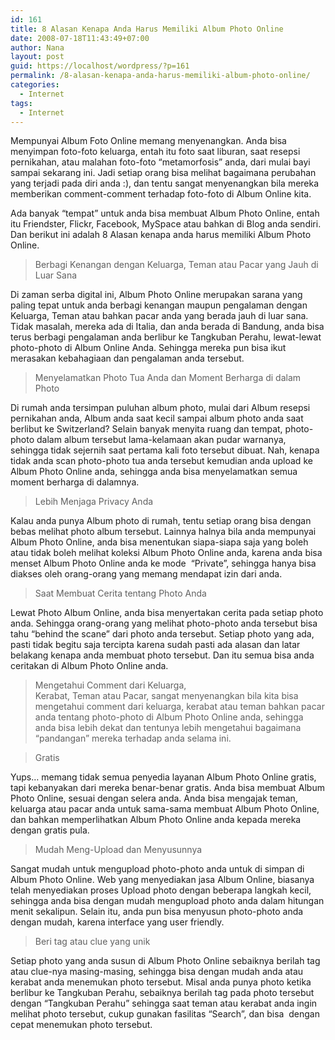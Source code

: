 ```yaml
---
id: 161
title: 8 Alasan Kenapa Anda Harus Memiliki Album Photo Online
date: 2008-07-18T11:43:49+07:00
author: Nana
layout: post
guid: https://localhost/wordpress/?p=161
permalink: /8-alasan-kenapa-anda-harus-memiliki-album-photo-online/
categories:
  - Internet
tags:
  - Internet
---
```

Mempunyai Album Foto Online memang menyenangkan. Anda bisa menyimpan foto-foto keluarga, entah itu foto saat liburan, saat resepsi pernikahan, atau malahan foto-foto “metamorfosis” anda, dari mulai bayi sampai sekarang ini. Jadi setiap orang bisa melihat bagaimana perubahan yang terjadi pada diri anda :), dan tentu sangat menyenangkan bila mereka memberikan comment-comment terhadap foto-foto di Album Online kita.

Ada banyak “tempat” untuk anda bisa membuat Album Photo Online, entah itu Friendster, Flickr, Facebook, MySpace atau bahkan di Blog anda sendiri. Dan berikut ini adalah 8 Alasan kenapa anda harus memiliki Album Photo Online.

> Berbagi Kenangan dengan Keluarga, Teman atau Pacar yang Jauh di Luar Sana

Di zaman serba digital ini, Album Photo Online merupakan sarana yang paling tepat untuk anda berbagi kenangan maupun pengalaman dengan Keluarga, Teman atau bahkan pacar anda yang berada jauh di luar sana. Tidak masalah, mereka ada di Italia, dan anda berada di Bandung, anda bisa terus berbagi pengalaman anda berlibur ke Tangkuban Perahu, lewat-lewat photo-photo di Album Online Anda. Sehingga mereka pun bisa ikut merasakan kebahagiaan dan pengalaman anda tersebut.

> Menyelamatkan Photo Tua Anda dan Moment Berharga di dalam Photo

Di rumah anda tersimpan puluhan album photo, mulai dari Album resepsi pernikahan anda, Album anda saat kecil sampai album photo anda saat berlibut ke Switzerland? Selain banyak menyita ruang dan tempat, photo-photo dalam album tersebut lama-kelamaan akan pudar warnanya, sehingga tidak sejernih saat pertama kali foto tersebut dibuat. Nah, kenapa tidak anda scan photo-photo tua anda tersebut kemudian anda upload ke Album Photo Online anda, sehingga anda bisa menyelamatkan semua moment berharga di dalamnya.

> Lebih Menjaga Privacy Anda

Kalau anda punya Album photo di rumah, tentu setiap orang bisa dengan bebas melihat photo album tersebut. Lainnya halnya bila anda mempunyai Album Photo Online, anda bisa menentukan siapa-siapa saja yang boleh atau tidak boleh melihat koleksi Album Photo Online anda, karena anda bisa menset Album Photo Online anda ke mode  “Private”, sehingga hanya bisa diakses oleh orang-orang yang memang mendapat izin dari anda.

> Saat Membuat Cerita tentang Photo Anda

Lewat Photo Album Online, anda bisa menyertakan cerita pada setiap photo anda. Sehingga orang-orang yang melihat photo-photo anda tersebut bisa tahu “behind the scane” dari photo anda tersebut. Setiap photo yang ada,  
pasti tidak begitu saja tercipta karena sudah pasti ada alasan dan latar belakang kenapa anda membuat photo tersebut. Dan itu semua bisa anda ceritakan di Album Photo Online anda.

> Mengetahui Comment dari Keluarga,  
Kerabat, Teman atau Pacar, sangat menyenangkan bila kita bisa mengetahui comment dari keluarga, kerabat atau teman bahkan pacar anda tentang photo-photo di Album Photo Online anda, sehingga anda bisa lebih dekat dan tentunya lebih mengetahui bagaimana “pandangan” mereka terhadap anda selama ini.

> Gratis

Yups… memang tidak semua penyedia layanan Album Photo Online gratis, tapi kebanyakan dari mereka benar-benar gratis. Anda bisa membuat Album Photo Online, sesuai dengan selera anda. Anda bisa mengajak teman,  
keluarga atau pacar anda untuk sama-sama membuat Album Photo Online, dan bahkan memperlihatkan Album Photo Online anda kepada mereka dengan gratis pula.

> Mudah Meng-Upload dan Menyusunnya

Sangat mudah untuk mengupload photo-photo anda untuk di simpan di Album Photo Online. Web yang menyediakan jasa Album Online, biasanya telah menyediakan proses Upload photo dengan beberapa langkah kecil,  
sehingga anda bisa dengan mudah mengupload photo anda dalam hitungan menit sekalipun. Selain itu, anda pun bisa menyusun photo-photo anda dengan mudah, karena interface yang user friendly.

>Beri tag atau clue yang unik

Setiap photo yang anda susun di Album Photo Online sebaiknya berilah tag atau clue-nya masing-masing, sehingga bisa dengan mudah anda atau kerabat anda menemukan photo tersebut. Misal anda punya photo ketika berlibur ke Tangkuban Perahu, sebaiknya berilah tag pada photo tersebut dengan “Tangkuban Perahu” sehingga saat teman atau kerabat anda ingin melihat photo tersebut, cukup gunakan fasilitas “Search”, dan bisa  dengan cepat menemukan photo tersebut.